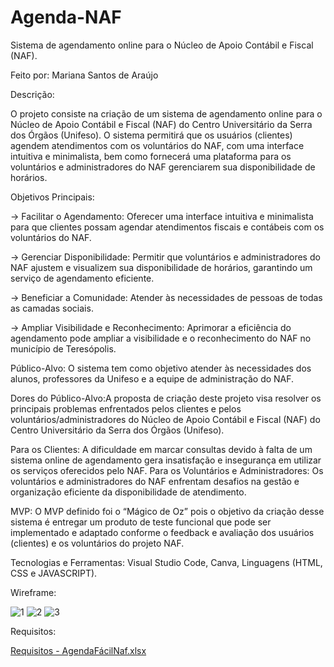 # Agenda-NAF
Sistema de agendamento online para o Núcleo de Apoio Contábil e Fiscal (NAF).

Feito por: Mariana Santos de Araújo 

Descrição:

O projeto consiste na criação de um sistema de agendamento online para o Núcleo de Apoio Contábil e Fiscal (NAF) do Centro Universitário da Serra dos Órgãos (Unifeso). O sistema permitirá que os usuários (clientes) agendem atendimentos com os voluntários do NAF, com uma interface intuitiva e minimalista, bem como fornecerá uma plataforma para os voluntários e administradores do NAF gerenciarem sua disponibilidade de horários.  

Objetivos Principais:

-> Facilitar o Agendamento: Oferecer uma interface intuitiva e minimalista para que clientes possam agendar atendimentos fiscais e contábeis com os voluntários do NAF.

-> Gerenciar Disponibilidade: Permitir que voluntários e administradores do NAF ajustem e visualizem sua disponibilidade de horários, garantindo um serviço de agendamento eficiente.

-> Beneficiar a Comunidade: Atender às necessidades de pessoas de todas as camadas sociais.

-> Ampliar Visibilidade e Reconhecimento: Aprimorar a eficiência do agendamento pode ampliar a visibilidade e o reconhecimento do NAF no município de Teresópolis.

Público-Alvo: O sistema tem como objetivo atender às necessidades dos alunos, professores da Unifeso e a equipe de administração do NAF. 

Dores do Público-Alvo:A proposta de criação deste projeto visa resolver os principais problemas enfrentados pelos clientes e pelos voluntários/administradores do Núcleo de Apoio Contábil e Fiscal (NAF) do Centro Universitário da Serra dos Órgãos (Unifeso).

Para os Clientes: A dificuldade em marcar consultas devido à falta de um sistema online de agendamento gera insatisfação e insegurança em utilizar os serviços oferecidos pelo NAF.
Para os Voluntários e Administradores: Os voluntários e administradores do NAF enfrentam desafios na gestão e organização eficiente da disponibilidade de atendimento. 

MVP: O MVP definido foi o “Mágico de Oz” pois o objetivo da criação desse sistema é entregar um produto de teste funcional que pode ser implementado e adaptado conforme o feedback e avaliação dos usuários (clientes) e os voluntários do projeto NAF. 

Tecnologias e Ferramentas: Visual Studio Code, Canva, Linguagens (HTML, CSS e JAVASCRIPT).

Wireframe:

![1](https://github.com/marianaaraujo1603/Agenda-NAF/assets/102182631/1228fb9b-78c7-4cfe-acfd-4f251bcd2356)
![2](https://github.com/marianaaraujo1603/Agenda-NAF/assets/102182631/a73ad3f8-775d-4f14-ab6a-c6cb7a0a44f2)
![3](https://github.com/marianaaraujo1603/Agenda-NAF/assets/102182631/72aa12dc-d7c5-4030-94b4-f4526587b541)

Requisitos:

[Requisitos - AgendaFácilNaf.xlsx](https://github.com/user-attachments/files/15921042/Requisitos.-.AgendaFacilNaf.xlsx)

